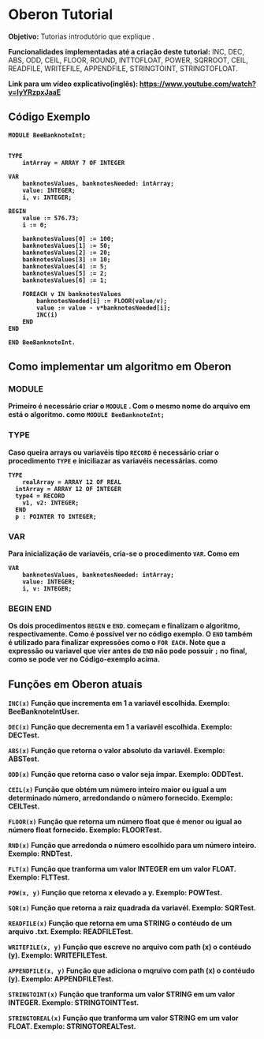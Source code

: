 # Oberon Tutorial

<b>Objetivo:</b> Tutorias introdutório que explique .

<b>Funcionalidades implementadas até a criação deste tutorial:</b> INC, DEC, ABS, ODD, CEIL, 
FLOOR, ROUND, INTTOFLOAT, POWER, SQRROOT, CEIL, READFILE, WRITEFILE, APPENDFILE, STRINGTOINT, STRINGTOFLOAT.

<b>Link para um vídeo explicativo(inglês)<b>: https://www.youtube.com/watch?v=IyYRzpxJaaE

## Código Exemplo

```
MODULE BeeBanknoteInt;


TYPE
	intArray = ARRAY 7 OF INTEGER

VAR
	banknotesValues, banknotesNeeded: intArray;
	value: INTEGER;
	i, v: INTEGER;

BEGIN
	value := 576.73;
	i := 0;

	banknotesValues[0] := 100;
	banknotesValues[1] := 50;
	banknotesValues[2] := 20;
	banknotesValues[3] := 10;
	banknotesValues[4] := 5;
	banknotesValues[5] := 2;
	banknotesValues[6] := 1;

	FOREACH v IN banknotesValues
		banknotesNeeded[i] := FLOOR(value/v);
		value := value - v*banknotesNeeded[i];
		INC(i)
	END
END

END BeeBanknoteInt.
```

## Como implementar um algoritmo em Oberon

### MODULE

Primeiro é necessário criar o ```MODULE``` . Com o mesmo nome do arquivo em está o algoritmo. como ```MODULE BeeBanknoteInt;```

### TYPE

Caso queira arrays ou variavéis tipo ```RECORD``` é necessário criar o procedimento ```TYPE``` e iniciliazar as variavéis necessárias. como 

```
TYPE
	realArray = ARRAY 12 OF REAL
  intArray = ARRAY 12 OF INTEGER
  type4 = RECORD
    v1, v2: INTEGER;
  END
  p : POINTER TO INTEGER;
```

### VAR

Para inicialização de variavéis, cria-se o procedimento ```VAR```. Como em 

```
VAR
	banknotesValues, banknotesNeeded: intArray;
	value: INTEGER;
	i, v: INTEGER;
```

### BEGIN END

Os dois procedimentos ```BEGIN``` e ```END```. começam e finalizam o algoritmo, respectivamente. Como é possível ver no código exemplo. O ```END```
também é utilizado para finalizar expressões como o ```FOR EACH```. Note que a expressão ou variavel que vier antes do ```END``` não
pode possuir ```;``` no final, como se pode ver no Código-exemplo acima.

## Funções em Oberon atuais

```INC(x)``` Função que incrementa em 1 a variavél escolhida. Exemplo: BeeBanknoteIntUser.

```DEC(x)``` Função que decrementa em 1 a variavél escolhida. Exemplo: DECTest.

```ABS(x)``` Função que retorna o valor absoluto da variavél. Exemplo: ABSTest.

```ODD(x)``` Função que retorna caso o valor seja ímpar. Exemplo: ODDTest.

```CEIL(x)``` Função que obtém um número inteiro maior ou igual a um determinado número, arredondando o número fornecido. Exemplo: CEILTest.

```FLOOR(x)``` Função que retorna um número float que é menor ou igual ao número float fornecido. Exemplo: FLOORTest.

```RND(x)``` Função que arredonda o número escolhido para um número inteiro. Exemplo: RNDTest.

```FLT(x)``` Função que tranforma um valor INTEGER em um valor FLOAT. Exemplo: FLTTest.

```POW(x, y)``` Função que retorna x elevado a y. Exemplo: POWTest.

```SQR(x)``` Função que retorna a raiz quadrada da variavél. Exemplo: SQRTest.

```READFILE(x)``` Função que retorna em uma STRING o contéudo de um arquivo .txt. Exemplo: READFILETest.

```WRITEFILE(x, y)``` Função que escreve no arquivo com path (x) o contéudo (y). Exemplo: WRITEFILETest.

```APPENDFILE(x, y)``` Função que adiciona o mqruivo com path (x) o contéudo (y). Exemplo: APPENDFILETest.

```STRINGTOINT(x)``` Função que tranforma um valor STRING em um valor INTEGER. Exemplo: STRINGTOINTTest.

```STRINGTOREAL(x)``` Função que tranforma um valor STRING em um valor FLOAT. Exemplo: STRINGTOREALTest.



